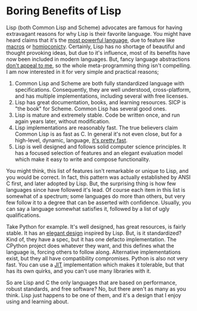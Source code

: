 Boring Benefits of Lisp
=======================

Lisp (both Common Lisp and Scheme) advocates are famous for having extravagant reasons for why Lisp is their favorite language.
You might have heard claims that it's the [most powerful language][0],
due to feature like [macros][1] or [homioconicty][2].
Certainly, Lisp has no shortage of beautiful and thought provoking ideas,
but due to it's influence, most of its benefits have now been included
in modern languages.
But, fancy language abstractions [don't appeal to me][5],
so the whole meta-programming thing isn't compelling.
I am now interested in it for very simple and practical reasons;

1. Common Lisp and Scheme are both fully standardized language with specifications.
   Consequently, they are well understood, cross-platform, and has multiple implementations, including several with free licenses.
2. Lisp has great documentation, books, and learning resources. SICP is "the book" for Scheme.
   Common Lisp has several good ones.
3. Lisp is mature and extremely stable. Code be written once, and run again years later, without modification.
4. Lisp implementations are reasonably fast. The true believers claim Common Lisp is as fast as C. In general it's not even close, but for a high-level, dynamic, language, [it's pretty fast][4].
5. Lisp is well designed and follows solid computer science principles.
  It has a focused selection of features and an elegant evaluation model which make it easy to 
  write and compose functionality.
  
You might think, this list of features isn't remarkable or unique to Lisp,
and you would be correct.
In fact, this pattern was actually established by ANSI C first, and later adopted by Lisp.
But, the surprising thing is how few languages since have followed it's lead.
Of course each item in this list is somewhat of a spectrum; some languages do more than others,
but very few follow it to a degree that can be asserted with confidence.
Usually, you can say a language somewhat satisfies it, followed by a list of ugly qualifications.

Take Python for example. It's well designed, has great resources, is fairly stable.
It has an [elegant design][3] inspired by Lisp.
But, is it standardized? Kind of, they have a spec, but it has one defacto implementation.
The CPython project does whatever they want, and this defines what the language is, forcing others to follow along.
Alternative implementations exist, but they all have compatibility compromises.
Python is also not very fast. You can use a [JIT][6] implementation which makes it tolerable,
but that has its own quirks, and you can't use many libraries with it.

So are Lisp and C the only languages that are based on performance, robust standards, and free software?
No, but there aren't as many as you think.
Lisp just happens to be one of them, and it's a design that I enjoy using and learning about.


[0]: http://www.paulgraham.com/avg.html
[1]: http://gigamonkeys.com/book/macros-defining-your-own.html
[2]: https://en.wikipedia.org/wiki/Homoiconicity
[3]: https://norvig.com/python-lisp.html
[4]: https://benchmarksgame-team.pages.debian.net/benchmarksgame/fastest/lisp.html
[5]: https://justinmeiners.github.io/think-in-math/
[6]: https://www.pypy.org
